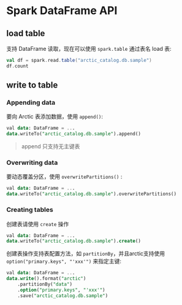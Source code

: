 # Spark DataFrame API

## load table
支持 DataFrame 读取，现在可以使用 `spark.table` 通过表名 load 表:

```scala
val df = spark.read.table("arctic_catalog.db.sample")
df.count
```


## write to table

### Appending data

要向 Arctic 表添加数据，使用 `append()`:
```sql
val data: DataFrame = ...
data.writeTo("arctic_catalog.db.sample").append()
```

> append 只支持无主键表



### Overwriting data

要动态覆盖分区，使用 `overwritePartitions()` :

```sql
val data: DataFrame = ...
data.writeTo("arctic_catalog.db.sample").overwritePartitions()
```

### Creating tables
创建表请使用 `create` 操作
```sql
val data: DataFrame = ...
data.writeTo("arctic_catalog.db.sample").create()
```

创建表操作支持表配置方法，如 `partitionBy`，并且arctic支持使用 `option("primary.keys", "'xxx'")` 来指定主键:
```sql
val data: DataFrame = ...
data.write().format("arctic")
    .partitionBy("data")
    .option("primary.keys", "'xxx'")
    .save("arctic_catalog.db.sample")
```



